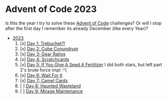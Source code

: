 # Advent of Code 2023

Is this the year I try to solve these [Advent of Code] challenges? Or will I
stop after the first day I remember its already December (like every Year)?

- [2023](https://adventofcode.com/2023)
    1. [x] [Day 1: Trebuchet?!](https://adventofcode.com/2023/day/1)
    2. [x] [Day 2: Cube Conundrum](https://adventofcode.com/2023/day/2)
    3. [x] [Day 3: Gear Ratios](https://adventofcode.com/2023/day/3)
    4. [x] [Day 4: Scratchcards](https://adventofcode.com/2023/day/4)
    5. [x] [Day 5: If You Give A Seed A Fertilizer](https://adventofcode.com/2023/day/5)
       I did both stars, but left part 2's brute force impl :^(
    6. [x] [Day 6: Wait For It](https://adventofcode.com/2023/day/6)
    7. [x] [Day 7: Camel Cards](https://adventofcode.com/2023/day/7)
    8. [ ] [Day 8: Haunted Wasteland](https://adventofcode.com/2023/day/8)
    9. [ ] [Day 9: Mirage Maintenance](https://adventofcode.com/2023/day/9)

[Advent of Code]: <https://adventofcode.com/>
